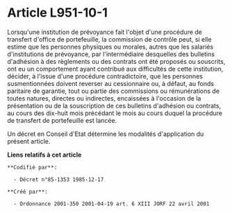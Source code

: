 # Article L951-10-1

Lorsqu'une institution de prévoyance fait l'objet d'une procédure de transfert d'office de portefeuille, la commission de
contrôle peut, si elle estime que les personnes physiques ou morales, autres que les salariés d'institutions de prévoyance,
par l'intermédiaire desquelles des bulletins d'adhésion à des règlements ou des contrats ont été proposés ou souscrits, ont
eu un comportement ayant contribué aux difficultés de cette institution, décider, à l'issue d'une procédure contradictoire,
que les personnes susmentionnées doivent reverser au cessionnaire ou, à défaut, au fonds paritaire de garantie, tout ou
partie des commissions ou rémunérations de toutes natures, directes ou indirectes, encaissées à l'occasion de la présentation
ou de la souscription de ces bulletins d'adhésion ou contrats, au cours des dix-huit mois précédant le mois au cours duquel
la procédure de transfert de portefeuille est lancée.

Un décret en Conseil d'Etat détermine les modalités d'application du présent article.

**Liens relatifs à cet article**

	**Codifié par**:

	  - Décret n°85-1353 1985-12-17

	**Créé par**:

	  - Ordonnance 2001-350 2001-04-19 art. 6 XIII JORF 22 avril 2001
